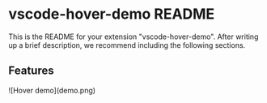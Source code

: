 # vscode-hover-demo README

This is the README for your extension "vscode-hover-demo". After writing up a brief description, we recommend including the following sections.

## Features

\!\[Hover demo\]\(demo.png\)
